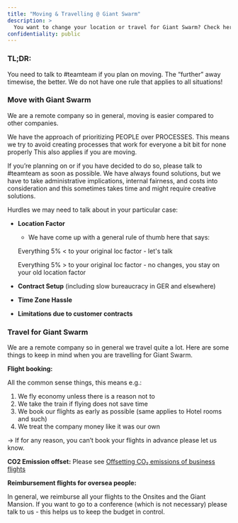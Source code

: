 ```yaml
---
title: "Moving & Travelling @ Giant Swarm"
description: >
  You want to change your location or travel for Giant Swarm? Check here!
confidentiality: public
---
```

### TL;DR:
You need to talk to #teamteam if you plan on moving. The “further” away timewise, the better. We do not have one rule that applies to all situations!

### Move with Giant Swarm

We are a remote company so in general, moving is easier compared to other companies.

We have the approach of prioritizing PEOPLE over PROCESSES. This means we try to avoid creating processes that work for everyone a bit bit for none properly This also applies if you are moving.

If you’re planning on or if you have decided to do so, please talk to #teamteam as soon as possible. We have always found solutions, but we have to take administrative implications, internal fairness, and costs into consideration and this sometimes takes time and might require creative solutions.

Hurdles we may need to talk about in your particular case:
- **Location Factor**
  - We have come up with a general rule of thumb here that says:

  Everything 5% < to your original loc factor - let's talk

  Everything 5% > to your original loc factor - no changes, you stay on your old location factor
- **Contract Setup** (including slow bureaucracy in GER and elsewhere)
- **Time Zone Hassle**
- **Limitations due to customer contracts**

### Travel for Giant Swarm

We are a remote company so in general we travel quite a lot. Here are some things to keep in mind when you are travelling for Giant Swarm.

**Flight booking:**

All the common sense things, this means e.g.:
1. We fly economy unless there is a reason not to
2. We take the train if flying does not save time
3. We book our flights as early as possible (same applies to Hotel rooms and such)
4. We treat the company money like it was our own

-> If for any reason, you can’t book your flights in advance please let us know.

**CO2 Emission offset:**
Please see [Offsetting CO₂ emissions of business flights](https://intranet.giantswarm.io/docs/people/admin-processes/flight-carbon-offsetting/)

**Reimbursement flights for oversea people:**

In general, we reimburse all your flights to the Onsites and the Giant Mansion.
If you want to go to a conference (which is not necessary) please talk to us - this helps us to keep the budget in control.



